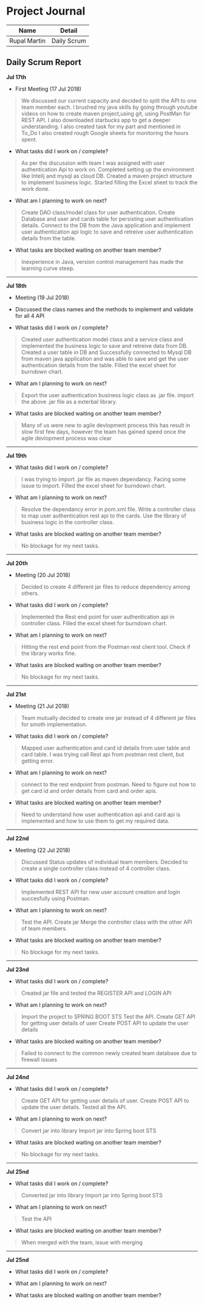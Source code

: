 # Project Journal

|Name | Detail|
|---|---|
| Rupal Martin | Daily Scrum |

## Daily Scrum Report

**Jul 17th**
- First Meeting (17 Jul 2018)
>We discussed our current capacity and decided to split the API to one team member each.
>I brushed my java skills by going through youtube videos on how to create maven project,using git, using PostMan for REST API.
> I also downloaded starbucks app to get a deeper understanding.
> I also created task for my part and mentioned in To_Do
>I also created rough Google sheets for monitoring the hours spent.

- What tasks did I work on / complete?

> As per the discussion with team I was assigned with user authentication Api to work on.
> Completed setting up the environment like Intelij and mysql as cloud DB.
> Created a maven project structure to implement business logic.
> Started filling the Excel sheet to track the work done.

- What am I planning to work on next?

> Create DAO class/model class for user authentication.
> Create Database and user and cards table for persisting user authentication details.
> Connect to the DB from the Java application and implement user authentication api logic to save and retreive user authentication details from the table.

- What tasks are blocked waiting on another team member?

 >Inexperience in Java, version control management has made the learning curve steep.
-------------
**Jul 18th**
- Meeting (19 Jul 2018)
- Discussed the class names and the methods to implement and validate for all 4 API

- What tasks did I work on / complete?

> Created user authentication model class and a service class and implemented the business logic to save and retreive data from DB.
> Created a user table in DB and Successfully connected to Mysql DB from maven java application and was able to save and get the user authentication details from the table.
> Filled the excel sheet for burndown chart.

- What am I planning to work on next?

> Export the user authentication business logic class as .jar file.
> import the above .jar file as a exterbal library.

- What tasks are blocked waiting on another team member?

> Many of us were new to agile devlopment process this has result in slow first few days, however the team has gained speed once the agile devlopment process was clear

-------------

**Jul 19th**


- What tasks did I work on / complete?

> I was trying to import .jar file as maven dependancy. Facing some issue to  import.
> Filled the excel sheet for burndown chart.
- What am I planning to work on next?

> Resolve the dependancy error in pom.xml file.
> Write a controller class to map user authentication rest api to the cards.
> Use the library of business logic in the controller class.

- What tasks are blocked waiting on another team member?

> No blockage for my next tasks.

-------------

**Jul 20th**
- Meeting (20 Jul 2018)
> Decided to create 4 different jar files to reduce dependency among others.

- What tasks did I work on / complete?

> Implemented the Rest end point for user authentication api in controller class.
> Filled the excel sheet for burndown chart.

- What am I planning to work on next?

> Hitting the rest end point from the Postman rest client tool.
> Check if the library works fine.

- What tasks are blocked waiting on another team member?

> No blockage for my next tasks.


-------------

**Jul 21st**
- Meeting (21 Jul 2018)
>Team mutually decided to create one jar instead of 4 different jar files for smoth implementation.

- What tasks did I work on / complete?

> Mapped user authentication and card id details from user table and card table.
> I was trying call Rest api from postman rest client, but getting error.

- What am I planning to work on next?

> connect to the rest endpoint from postman.
> Need to figure out how to get card id and order details from card and order apis.

- What tasks are blocked waiting on another team member?

> Need to understand how user authentication api and card api is implemented and how to use them to get my required data.
-------------

**Jul 22nd**

- Meeting (22 Jul 2018)
> Discussed Status updates of individual team members.
>Decided to create a single controller class instead of 4 controller class.

- What tasks did I work on / complete?

>Implemented REST API for new user account creation and login succesfully using Postman.

- What am I planning to work on next?

>Test the API.
>Create jar
>Merge the controller class with the other API of team members.

- What tasks are blocked waiting on another team member?

> No blockage for my next tasks.
-------------

**Jul 23nd**

- What tasks did I work on / complete?

>Created jar file and tested the REGISTER API and LOGIN API

- What am I planning to work on next?
>Import the project to SPRING BOOT STS
>Test the API.
>Create GET API for getting user details of user
>Create POST API to update the user details

- What tasks are blocked waiting on another team member?

> Failed to connect to the common newly created team database due to firewall issues

-------------

**Jul 24nd**


- What tasks did I work on / complete?
>Create GET API for getting user details of user.
>Create POST API to update the user details.
>Tested all the API.

- What am I planning to work on next?
>Convert jar into library
>Import jar into Spring boot STS


- What tasks are blocked waiting on another team member?

> No blockage for my next tasks.

-------------

**Jul 25nd**


- What tasks did I work on / complete?
>Converted jar into library
>Import jar into Spring boot STS


- What am I planning to work on next?
>Test the API

- What tasks are blocked waiting on another team member?
>When merged with the team, issue with merging

-------------

**Jul 25nd**


- What tasks did I work on / complete?
>


- What am I planning to work on next?
>

- What tasks are blocked waiting on another team member?
>
